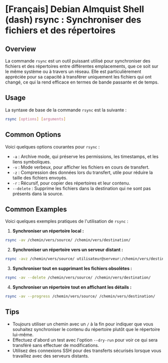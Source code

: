 # [Français] Debian Almquist Shell (dash) rsync : Synchroniser des fichiers et des répertoires

## Overview
La commande `rsync` est un outil puissant utilisé pour synchroniser des fichiers et des répertoires entre différentes emplacements, que ce soit sur le même système ou à travers un réseau. Elle est particulièrement appréciée pour sa capacité à transférer uniquement les fichiers qui ont changé, ce qui la rend efficace en termes de bande passante et de temps.

## Usage
La syntaxe de base de la commande `rsync` est la suivante :

```bash
rsync [options] [arguments]
```

## Common Options
Voici quelques options courantes pour `rsync` :

- `-a` : Archive mode, qui préserve les permissions, les timestamps, et les liens symboliques.
- `-v` : Mode verbeux, pour afficher les fichiers en cours de transfert.
- `-z` : Compression des données lors du transfert, utile pour réduire la taille des fichiers envoyés.
- `-r` : Récursif, pour copier des répertoires et leur contenu.
- `--delete` : Supprime les fichiers dans la destination qui ne sont pas présents dans la source.

## Common Examples
Voici quelques exemples pratiques de l'utilisation de `rsync` :

1. **Synchroniser un répertoire local :**

```bash
rsync -av /chemin/vers/source/ /chemin/vers/destination/
```

2. **Synchroniser un répertoire vers un serveur distant :**

```bash
rsync -avz /chemin/vers/source/ utilisateur@serveur:/chemin/vers/destination/
```

3. **Synchroniser tout en supprimant les fichiers obsolètes :**

```bash
rsync -av --delete /chemin/vers/source/ /chemin/vers/destination/
```

4. **Synchroniser un répertoire tout en affichant les détails :**

```bash
rsync -av --progress /chemin/vers/source/ /chemin/vers/destination/
```

## Tips
- Toujours utiliser un chemin avec un `/` à la fin pour indiquer que vous souhaitez synchroniser le contenu du répertoire plutôt que le répertoire lui-même.
- Effectuez d'abord un test avec l'option `--dry-run` pour voir ce qui sera transféré sans effectuer de modifications.
- Utilisez des connexions SSH pour des transferts sécurisés lorsque vous travaillez avec des serveurs distants.
